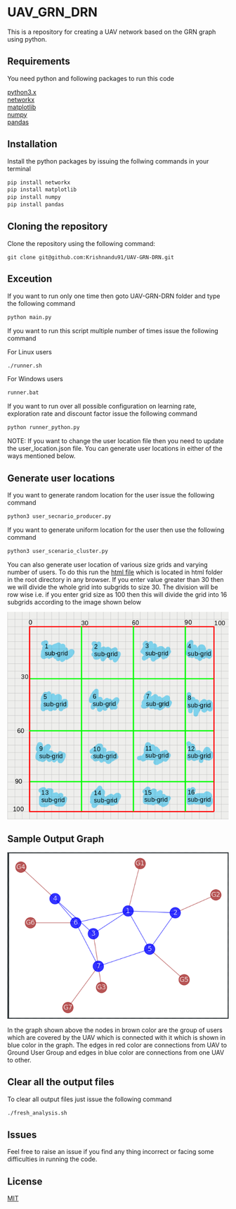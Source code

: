 # UAV_GRN_DRN

This is a repository for creating a UAV network based on the GRN graph using python.

## Requirements

You need python and following packages to run this code

[python3.x](https://www.python.org/downloads/)  
[networkx](https://networkx.github.io/)  
[matplotlib](https://matplotlib.org/)  
[numpy](https://numpy.org/)  
[pandas](https://pandas.pydata.org/)  

## Installation

Install the python packages by issuing the follwing commands in your terminal

``` bash
pip install networkx
pip install matplotlib
pip install numpy
pip install pandas
```

## Cloning the repository

Clone the repository using the following command:

``` git
git clone git@github.com:Krishnandu91/UAV-GRN-DRN.git
```

## Exceution

If you want to run only one time then goto UAV-GRN-DRN folder and type the following command

``` bash
python main.py
```

If you want to run this script multiple number of times issue the following command

For Linux users

``` bash
./runner.sh
```

For Windows users

``` bash
runner.bat
```

If you want to run over all possible configuration on learning rate, exploration rate and discount factor issue the following command

``` bash
python runner_python.py
```

NOTE: If you want to change the user location file then you need to update the user_location.json file. You can generate user locations in either of the ways mentioned below.

## Generate user locations

If you want to generate random location for the user issue the following command

``` bash
python3 user_secnario_producer.py
```

If you want to generate uniform location for the user then use the following command

```bash
python3 user_scenario_cluster.py
```

You can also generate user location of various size grids and varying number of users. To do this run the [html file](./html/users_loc_inp.html) which is located in html folder in the root directory in any browser. If you enter value greater than 30 then we will divide the whole grid into subgrids to size 30. The division will be row wise i.e. if you enter grid size as 100 then this will divide the grid into 16 subgrids according to the image shown below

![Sample grid division](./sample_grid_division.png)

## Sample Output Graph

![Sample output graph](./sample_output_graph.png)

In the graph shown above the nodes in brown color are the group of users which are covered by the UAV which is connected with it which is shown in blue color in the graph. The edges in red color are connections from UAV to Ground User Group and edges in blue color are connections from one UAV to other.

## Clear all the output files

To clear all output files just issue the following command

``` bash
./fresh_analysis.sh
```

## Issues

Feel free to raise an issue if you find any thing incorrect or facing some difficulties in running the code.

## License

[MIT](https://opensource.org/licenses/MIT)
